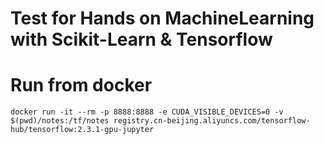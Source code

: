 # Test for Hands on MachineLearning with Scikit-Learn & Tensorflow

# Run from docker

```
docker run -it --rm -p 8888:8888 -e CUDA_VISIBLE_DEVICES=0 -v $(pwd)/notes:/tf/notes registry.cn-beijing.aliyuncs.com/tensorflow-hub/tensorflow:2.3.1-gpu-jupyter
```

